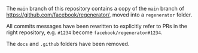The `main` branch of this repository contains a copy of the `main` branch of https://github.com/facebook/regenerator/, moved into a `regenerator` folder.

All commits messages have been rewritten to explicitly refer to PRs in the right repository, e.g. `#1234` become `facebook/regenerator#1234`.

The `docs` and `.github` folders have been removed.
